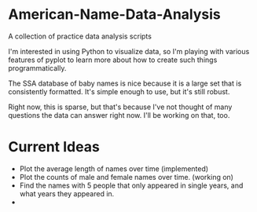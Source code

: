 # American-Name-Data-Analysis
A collection of practice data analysis scripts

I'm interested in using Python to visualize data, so I'm playing with various features of pyplot to learn more about how to create such things programmatically.

The SSA database of baby names is nice because it is a large set that is consistently formatted. It's simple enough to use, but it's still robust.

Right now, this is sparse, but that's because I've not thought of many questions the data can answer right now. I'll be working on that, too.

# Current Ideas
* Plot the average length of names over time (implemented)
* Plot the counts of male and female names over time. (working on)
* Find the names with 5 people that only appeared in single years, and what years they appeared in.
* 
